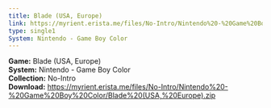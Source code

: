 ```yaml
---
title: Blade (USA, Europe)
link: https://myrient.erista.me/files/No-Intro/Nintendo%20-%20Game%20Boy%20Color/Blade%20(USA,%20Europe).zip
type: single1
System: Nintendo - Game Boy Color
---
```

<b>Game:</b> Blade (USA, Europe)<br>
<b>System:</b> Nintendo - Game Boy Color<br>
<b>Collection:</b> No-Intro<br>
<b>Download:</b> https://myrient.erista.me/files/No-Intro/Nintendo%20-%20Game%20Boy%20Color/Blade%20(USA,%20Europe).zip